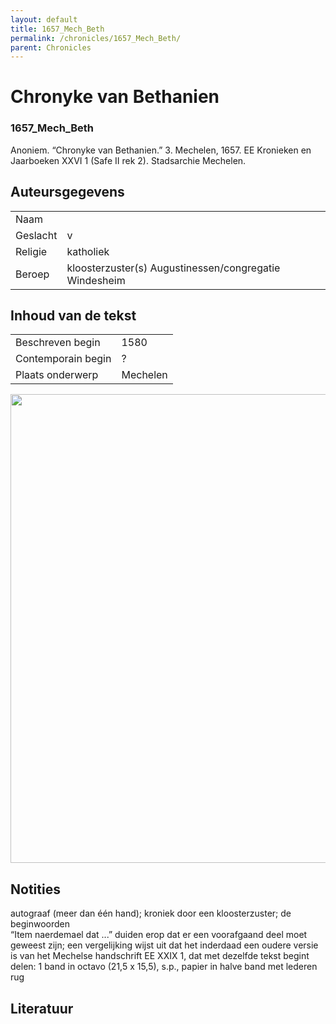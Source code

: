 ```yaml
---
layout: default
title: 1657_Mech_Beth
permalink: /chronicles/1657_Mech_Beth/
parent: Chronicles
--- 
```



# Chronyke van Bethanien 

### 1657_Mech_Beth 

Anoniem. “Chronyke van Bethanien.” 3. Mechelen, 1657. EE Kronieken en Jaarboeken XXVI 1 (Safe II rek 2). Stadsarchie Mechelen. 

## Auteursgegevens 

| | | 
| --------------- | --------------- | 
| Naam |   | 
| Geslacht | v | 
| Religie | katholiek | 
| Beroep | kloosterzuster(s) Augustinessen/congregatie Windesheim | 

## Inhoud van de tekst 

| | | 
| --------------- | --------------- | 
| Beschreven begin | 1580 | 
| Contemporain begin | ? | 
| Plaats onderwerp | Mechelen | 

[<img src="..\..\barplots_chronicles\1657_Mech_Beth.jpg" width="750"/>](..\..\barplots_chronicles\1657_Mech_Beth.jpg) 

## Notities 

autograaf (meer dan één hand); kroniek door een kloosterzuster; de
beginwoorden  
“Item naerdemael dat ...” duiden erop dat er een voorafgaand deel moet  
geweest zijn; een vergelijking wijst uit dat het inderdaad een oudere versie
is van het Mechelse handschrift EE XXIX 1, dat met dezelfde tekst begint  
delen: 1 band in octavo (21,5 x 15,5), s.p., papier in halve band met lederen
rug





## Literatuur 

